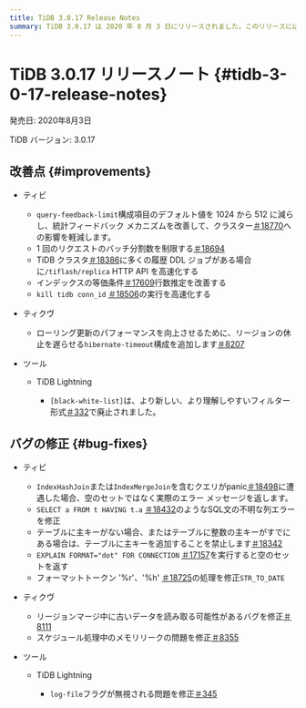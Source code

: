 ```yaml
---
title: TiDB 3.0.17 Release Notes
summary: TiDB 3.0.17 は 2020 年 8 月 3 日にリリースされました。このリリースには、query-feedback-limit 構成項目のデフォルト値の削減などの改善や、空のセットではなく実際のエラー メッセージを返すなどのバグ修正が含まれています。TiKV では、ローリング アップデートのパフォーマンスを向上させるために、hibernate-timeout 構成も追加されました。TiDB TiDB Lightning、black-white-list フィルター形式が非推奨となり、log-file フラグが無視される問題が修正されました。
---
```


# TiDB 3.0.17 リリースノート {#tidb-3-0-17-release-notes}

発売日: 2020年8月3日

TiDB バージョン: 3.0.17

## 改善点 {#improvements}

-   ティビ

    -   `query-feedback-limit`構成項目のデフォルト値を 1024 から 512 に減らし、統計フィードバック メカニズムを改善して、クラスター[＃18770](https://github.com/pingcap/tidb/pull/18770)への影響を軽減します。
    -   1 回のリクエストのバッチ分割数を制限する[＃18694](https://github.com/pingcap/tidb/pull/18694)
    -   TiDB クラスタ[＃18386](https://github.com/pingcap/tidb/pull/18386)に多くの履歴 DDL ジョブがある場合に`/tiflash/replica` HTTP API を高速化する
    -   インデックスの等価条件[＃17609](https://github.com/pingcap/tidb/pull/17609)行数推定を改善する
    -   `kill tidb conn_id` [＃18506](https://github.com/pingcap/tidb/pull/18506)の実行を高速化する

-   ティクヴ

    -   ローリング更新のパフォーマンスを向上させるために、リージョンの休止を遅らせる`hibernate-timeout`構成を追加します[＃8207](https://github.com/tikv/tikv/pull/8207)

-   ツール

    -   TiDB Lightning

        -   `[black-white-list]`は、より新しい、より理解しやすいフィルター形式[＃332](https://github.com/pingcap/tidb-lightning/pull/332)で廃止されました。

## バグの修正 {#bug-fixes}

-   ティビ

    -   `IndexHashJoin`または`IndexMergeJoin`を含むクエリがpanic[＃18498](https://github.com/pingcap/tidb/pull/18498)に遭遇した場合、空のセットではなく実際のエラー メッセージを返します。
    -   `SELECT a FROM t HAVING t.a` [＃18432](https://github.com/pingcap/tidb/pull/18432)のようなSQL文の不明な列エラーを修正
    -   テーブルに主キーがない場合、またはテーブルに整数の主キーがすでにある場合は、テーブルに主キーを追加することを禁止します[＃18342](https://github.com/pingcap/tidb/pull/18342)
    -   `EXPLAIN FORMAT="dot" FOR CONNECTION` [＃17157](https://github.com/pingcap/tidb/pull/17157)を実行すると空のセットを返す
    -   フォーマットトークン &#39;%r&#39;、&#39;%h&#39; [＃18725](https://github.com/pingcap/tidb/pull/18725)の処理を​​修正`STR_TO_DATE`

-   ティクヴ

    -   リージョンマージ中に古いデータを読み取る可能性があるバグを修正[＃8111](https://github.com/tikv/tikv/pull/8111)
    -   スケジュール処理中のメモリリークの問題を修正[＃8355](https://github.com/tikv/tikv/pull/8355)

-   ツール

    -   TiDB Lightning

        -   `log-file`フラグが無視される問題を修正[＃345](https://github.com/pingcap/tidb-lightning/pull/345)
